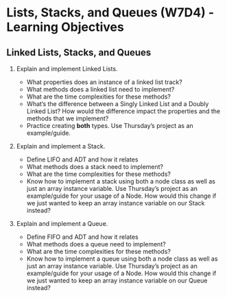 Lists, Stacks, and Queues (W7D4) - Learning Objectives
======================================================

Linked Lists, Stacks, and Queues
--------------------------------

1.  Explain and implement Linked Lists.

    -   What properties does an instance of a linked list track?
    -   What methods does a linked list need to implement?
    -   What are the time complexities for these methods?
    -   What’s the difference between a Singly Linked List and a Doubly Linked List? How would the difference impact the properties and the methods that we implement?
    -   Practice creating **both** types. Use Thursday’s project as an example/guide.

2.  Explain and implement a Stack.

    -   Define LIFO and ADT and how it relates
    -   What methods does a stack need to implement?
    -   What are the time complexities for these methods?
    -   Know how to implement a stack using both a node class as well as just an array instance variable. Use Thursday’s project as an example/guide for your usage of a Node. How would this change if we just wanted to keep an array instance variable on our Stack instead?

3.  Explain and implement a Queue.

    -   Define FIFO and ADT and how it relates
    -   What methods does a queue need to implement?
    -   What are the time complexities for these methods?
    -   Know how to implement a queue using both a node class as well as just an array instance variable. Use Thursday’s project as an example/guide for your usage of a Node. How would this change if we just wanted to keep an array instance variable on our Queue instead?
